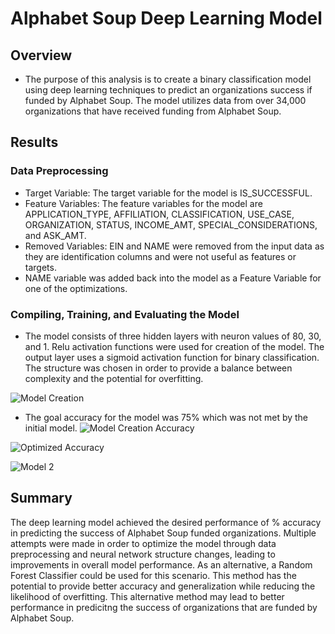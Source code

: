 # Alphabet Soup Deep Learning Model

## Overview
- The purpose of this analysis is to create a binary classification model using deep learning techniques to predict an organizations success if funded by Alphabet Soup. The model utilizes data from over 34,000 organizations that have received funding from Alphabet Soup.

## Results
  ### Data Preprocessing
  - Target Variable: The target variable for the model is IS_SUCCESSFUL.
  - Feature Variables: The feature variables for the model are APPLICATION_TYPE, AFFILIATION, CLASSIFICATION, USE_CASE, ORGANIZATION, STATUS, INCOME_AMT, SPECIAL_CONSIDERATIONS, and ASK_AMT.
  - Removed Variables: EIN and NAME were removed from the input data as they are identification columns and were not useful as features or targets.
  - NAME variable was added back into the model as a Feature Variable for one of the optimizations.

  ### Compiling, Training, and Evaluating the Model
  - The model consists of three hidden layers with neuron values of 80, 30, and 1. Relu activation functions were used for creation of the model. The output layer uses a sigmoid activation function for binary classification. The structure was chosen in order to provide a balance between complexity and the potential for overfitting. 

![Model Creation](https://github.com/robert-yaggi/deep-learning-challenge/assets/153320218/c4c064fe-d7a9-439e-af6d-d1b421e4f170)
 
  - The goal accuracy for the model was 75% which was not met by the initial model. 
![Model Creation Accuracy](https://github.com/robert-yaggi/deep-learning-challenge/assets/153320218/46b3fdbb-0487-4ae4-b91e-5c6c4d31d96c)





![Optimized Accuracy](https://github.com/robert-yaggi/deep-learning-challenge/assets/153320218/762c59a9-5365-45e7-b1a9-d2c894dd7c40)

![Model 2](https://github.com/robert-yaggi/deep-learning-challenge/assets/153320218/79edc62d-8a81-41a0-a8a4-330eed932cac)



## Summary
The deep learning model achieved the desired performance of % accuracy in predicting the success of Alphabet Soup funded organizations. Multiple attempts were made in order to optimize the model through data preprocessing and neural network structure changes, leading to improvements in overall model performance. As an alternative, a Random Forest Classifier could be used for this scenario. This method has the potential to provide better accuracy and generalization while reducing the likelihood of overfitting. This alternative method may lead to better performance in predicitng the success of organizations that are funded by Alphabet Soup. 
    
